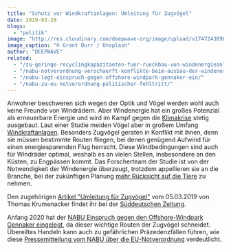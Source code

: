 ```yaml
---
title: "Schutz vor Windkraftanlagen: Umleitung für Zugvögel"
date: 2019-03-20
blogs: 
  - "politik"
image: "http://res.cloudinary.com/deepwave-org/image/upload/v1747243898/deepwave.org/grant-durr-0wcRqQqlwsY-unsplash-scaled.jpg"
image_caption: "© Grant Durr / Unsplash"
author: "DEEPWAVE"
related: 
  - "/zu-geringe-recyclingkapazitaeten-fuer-rueckbau-von-windenergieanlagen/"
  - "/nabu-notverordnung-verschaerft-konflikte-beim-ausbau-der-windenergie-auf-see/"
  - "/nabu-legt-einspruch-gegen-offshore-windpark-gennaker-ein/"
  - "/nabu-zu-eu-notverordnung-politischer-fehltritt/"
---
```


Anwohner beschweren sich wegen der Optik und Vögel werden wohl auch keine Freunde von Windrädern. Aber Windenergie hat ein großes Potenzial als erneuerbare Energie und wird im Kampf gegen die [Klimakrise](https://www.deepwave.org/die-ozeane/klimawandel/) stetig ausgebaut. Laut einer Studie meiden Vögel aber in großem Umfang [Windkraftanlagen](https://www.deepwave.org/zu-geringe-recyclingkapazitaeten-fuer-rueckbau-von-windenergieanlagen/). Besonders Zugvögel geraten in Konflikt mit ihnen, denn sie müssen bestimmte Routen fliegen, bei denen genügend Aufwind für einen energiesparenden Flug herrscht. Diese Windbedingungen sind auch für Windräder optimal, weshalb es an vielen Stellen, insbesondere an den Küsten, zu Engpässen kommt. Das Forscherteam der Studie ist von der Notwendigkeit der Windenergie überzeugt, trotzdem appellieren sie an die Branche, bei der zukünftigen Planung [mehr Rücksicht auf die Tiere](https://www.deepwave.org/nabu-notverordnung-verschaerft-konflikte-beim-ausbau-der-windenergie-auf-see/) zu nehmen.

Den zugehörigen [Artikel "Umleitung für Zugvögel"](https://www.sueddeutsche.de/wissen/spanien-deutschland-zugvoegel-windkraftanlagen-1.4354068) vom 05.03.2019 von Thomas Krumenacker findet ihr bei der [Süddeutschen Zeitung](https://www.sueddeutsche.de/).

Anfang 2020 hat der [NABU Einspruch gegen den Offshore-Windpark Gennaker eingelegt](https://www.deepwave.org/nabu-legt-einspruch-gegen-offshore-windpark-gennaker-ein/), da dieser wichtige Routen der Zugvögel schneidet. Übereiltes Handeln kann auch zu gefährlichen Präzedenzfällen führen, wie diese [Pressemitteilung vom NABU über die EU-Notverordnung](https://www.deepwave.org/nabu-zu-eu-notverordnung-politischer-fehltritt/) verdeutlicht.
